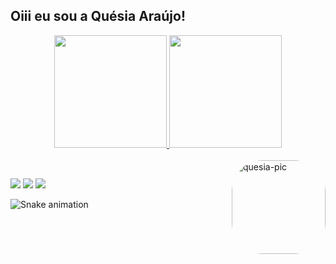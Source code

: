 ## Oiii eu sou a Quésia Araújo!
<div align="center">
  <a href="https://github.com/quesia-araujo">
  <img height="180em" src="https://github-readme-stats.vercel.app/api?username=quesia-araujo&show_icons=true&theme=dracula&include_all_commits=true&count_private=true"/>
  <img height="180em" src="https://github-readme-stats.vercel.app/api/top-langs/?username=quesia-araujo&layout=compact&langs_count=7&theme=dracula"/>
</div>
<div style="display: inline_block"><br>
  <img align="right" alt="quesia-pic" height="150" style="border-radius:50px;" src="https://media.discordapp.net/attachments/956639584396140587/956640586495041536/download20220304163959.png">
</div>
  
  ##
 
<div> 
  <a href="https://www.instagram.com/quesia.exe/" target="_blank"><img src="https://img.shields.io/badge/-Instagram-%23E4405F?style=for-the-badge&logo=instagram&logoColor=white" target="_blank"></a>
  <a href = "mailto:quesiaweb@gmail.com"><img src="https://img.shields.io/badge/-Gmail-%23333?style=for-the-badge&logo=gmail&logoColor=white" target="_blank"></a>
  <a href="https://www.linkedin.com/in/quesia-ara%C3%BAjo/" target="_blank"><img src="https://img.shields.io/badge/-LinkedIn-%230077B5?style=for-the-badge&logo=linkedin&logoColor=white" target="_blank"></a> 
 
  ![Snake animation](https://github.com/quesia-araujo/quesia-araujo/blob/output/github-contribution-grid-snake.svg)
 
</div>

